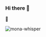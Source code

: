 ### Hi there 👋

<!--
**dtyjno/dtyjno** is a ✨ _special_ ✨ repository because its `README.md` (this file) appears on your GitHub profile.

Here are some ideas to get you started:

- 🔭 I’m currently working on ...
- 🌱 I’m currently learning ...
- 👯 I’m looking to collaborate on ...
- 🤔 I’m looking for help with ...
- 💬 Ask me about ...
- 📫 How to reach me: ...
- 😄 Pronouns: ...
- ⚡ Fun fact: ...
-->🎉
![mona-whisper](https://github.com/dtyjno/dtyjno/assets/148627486/1e0ccab9-c2c9-4235-821e-582387abdd05)
